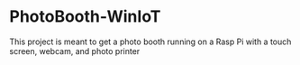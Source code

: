 # PhotoBooth-WinIoT
This project is meant to get a photo booth running on a Rasp Pi with a touch screen, webcam, and photo printer
